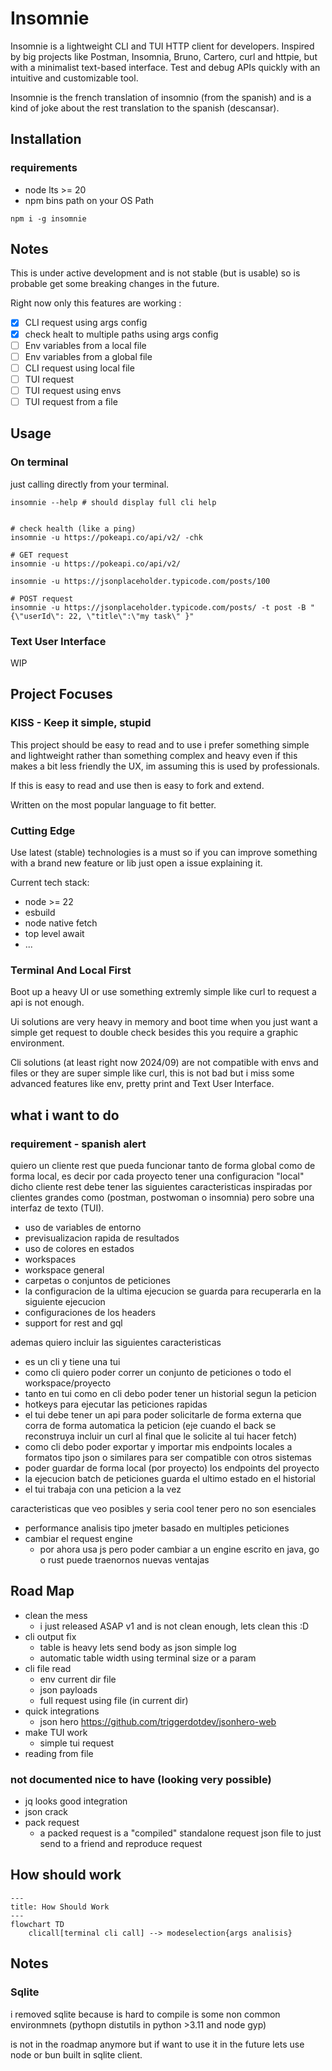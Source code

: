 # Insomnie

Insomnie is a lightweight CLI and TUI HTTP client for developers. Inspired by big projects like Postman, Insomnia, Bruno, Cartero, curl and httpie, but with a minimalist text-based interface. Test and debug APIs quickly with an intuitive and customizable tool.

Insomnie is the french translation of insomnio (from the spanish) and is a kind of joke about the rest translation to the spanish (descansar).

## Installation

### requirements

- node lts >= 20
- npm bins path on your OS Path

```shell
npm i -g insomnie
```

## Notes

This is under active development and is not stable (but is usable) so is probable
get some breaking changes in the future.

Right now only this features are working :

- [x] CLI request using args config
- [x] check healt to multiple paths using args config
- [ ] Env variables from a local file
- [ ] Env variables from a global file
- [ ] CLI request using local file
- [ ] TUI request
- [ ] TUI request using envs
- [ ] TUI request from a file

## Usage

### On terminal

just calling directly from your terminal.

```shell
insomnie --help # should display full cli help


# check health (like a ping)
insomnie -u https://pokeapi.co/api/v2/ -chk

# GET request
insomnie -u https://pokeapi.co/api/v2/

insomnie -u https://jsonplaceholder.typicode.com/posts/100

# POST request
insomnie -u https://jsonplaceholder.typicode.com/posts/ -t post -B "{\"userId\": 22, \"title\":\"my task\" }"
```

### Text User Interface

WIP

## Project Focuses

### KISS - Keep it simple, stupid

This project should be easy to read and to use i prefer something simple and lightweight rather than something complex and heavy even if this makes a bit less friendly the UX, im assuming this is used by professionals.

If this is easy to read and use then is easy to fork and extend.

Written on the most popular language to fit better.

### Cutting Edge

Use latest (stable) technologies is a must so if you can improve something with a brand new feature or lib just open a issue explaining it.

Current tech stack:

- node >= 22
- esbuild
- node native fetch
- top level await
- ...

### Terminal And Local First

Boot up a heavy UI or use something extremly simple like curl to request a api is not enough.

Ui solutions are very heavy in memory and boot time when you just want a simple get request to double check besides this you require a graphic environment.

Cli solutions (at least right now 2024/09) are not compatible with envs and files or they are super simple like curl, this is not bad but i miss some advanced features like env, pretty print and Text User Interface.

## what i want to do

### requirement - spanish alert

quiero un cliente rest que pueda funcionar tanto de forma global como de forma local, es decir por cada proyecto tener una configuracion "local" dicho cliente rest debe tener las siguientes caracteristicas inspiradas por clientes grandes como (postman, postwoman o insomnia) pero sobre una interfaz de texto (TUI).

- uso de variables de entorno
- previsualizacion rapida de resultados
- uso de colores en estados
- workspaces
- workspace general
- carpetas o conjuntos de peticiones
- la configuracion de la ultima ejecucion se guarda para recuperarla en la siguiente ejecucion
- configuraciones de los headers
- support for rest and gql

ademas quiero incluir las siguientes caracteristicas

- es un cli y tiene una tui
- como cli quiero poder correr un conjunto de peticiones o todo el workspace/proyecto
- tanto en tui como en cli debo poder tener un historial segun la peticion
- hotkeys para ejecutar las peticiones rapidas
- el tui debe tener un api para poder solicitarle de forma externa que corra de forma automatica la peticion (eje cuando el back se reconstruya incluir un curl al final que le solicite al tui hacer fetch)
- como cli debo poder exportar y importar mis endpoints locales a formatos tipo json o similares para ser compatible con otros sistemas
- poder guardar de forma local (por proyecto) los endpoints del proyecto
- la ejecucion batch de peticiones guarda el ultimo estado en el historial
- el tui trabaja con una peticion a la vez

caracteristicas que veo posibles y seria cool tener pero no son esenciales

- performance analisis tipo jmeter basado en multiples peticiones
- cambiar el request engine
  - por ahora usa js pero poder cambiar a un engine escrito en java, go o rust puede traenornos nuevas ventajas

## Road Map

- clean the mess
  - i just released ASAP v1 and is not clean enough, lets clean this :D
- cli output fix
  - table is heavy lets send body as json simple log
  - automatic table width using terminal size or a param
- cli file read
  - env current dir file
  - json payloads
  - full request using file (in current dir)
- quick integrations
  - json hero <https://github.com/triggerdotdev/jsonhero-web>
- make TUI work
  - simple tui request
- reading from file

### not documented nice to have (looking very possible)

- jq looks good integration
- json crack
- pack request
  - a packed request is a "compiled" standalone request json file to just send to a friend and reproduce request

## How should work

```mermaid
---
title: How Should Work
---
flowchart TD
    clicall[terminal cli call] --> modeselection{args analisis}
```

## Notes

### Sqlite

i removed sqlite because is hard to compile is some non common environmnets (pythopn  distutils in python >3.11 and node gyp)

is not in the roadmap anymore but if want to use it in the future lets use node or bun built in sqlite client.
